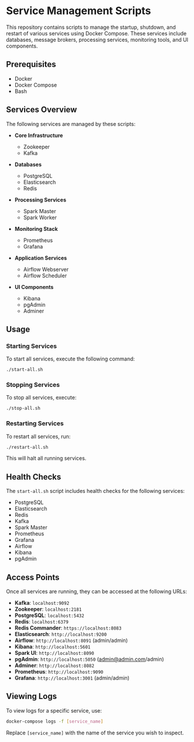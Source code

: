 # Service Management Scripts

This repository contains scripts to manage the startup, shutdown, and restart of various services using Docker Compose. These services include databases, message brokers, processing services, monitoring tools, and UI components.

## Prerequisites

- Docker
- Docker Compose
- Bash

## Services Overview

The following services are managed by these scripts:

- **Core Infrastructure**
  - Zookeeper
  - Kafka

- **Databases**
  - PostgreSQL
  - Elasticsearch
  - Redis

- **Processing Services**
  - Spark Master
  - Spark Worker

- **Monitoring Stack**
  - Prometheus
  - Grafana

- **Application Services**
  - Airflow Webserver
  - Airflow Scheduler

- **UI Components**
  - Kibana
  - pgAdmin
  - Adminer

## Usage

### Starting Services

To start all services, execute the following command:

```bash
./start-all.sh
```
### Stopping Services

To stop all services, execute:
 

```bash
./stop-all.sh
```     

### Restarting Services

To restart all services, run:

```bash
./restart-all.sh
```

This will halt all running services.

## Health Checks

The `start-all.sh` script includes health checks for the following services:

- PostgreSQL
- Elasticsearch
- Redis
- Kafka
- Spark Master
- Prometheus
- Grafana
- Airflow
- Kibana
- pgAdmin

## Access Points

Once all services are running, they can be accessed at the following URLs:

- **Kafka**: `localhost:9092`
- **Zookeeper**: `localhost:2181`
- **PostgreSQL**: `localhost:5432`
- **Redis**: `localhost:6379`
- **Redis Commander**: `https://localhost:8083`
- **Elasticsearch**: `http://localhost:9200`
- **Airflow**: `http://localhost:8091` (admin/admin)
- **Kibana**: `http://localhost:5601`
- **Spark UI**: `http://localhost:8090`
- **pgAdmin**: `http://localhost:5050` (admin@admin.com/admin)
- **Adminer**: `http://localhost:8082`
- **Prometheus**: `http://localhost:9090`
- **Grafana**: `http://localhost:3001` (admin/admin)

## Viewing Logs

To view logs for a specific service, use:

```bash
docker-compose logs -f [service_name]
```

Replace `[service_name]` with the name of the service you wish to inspect.


